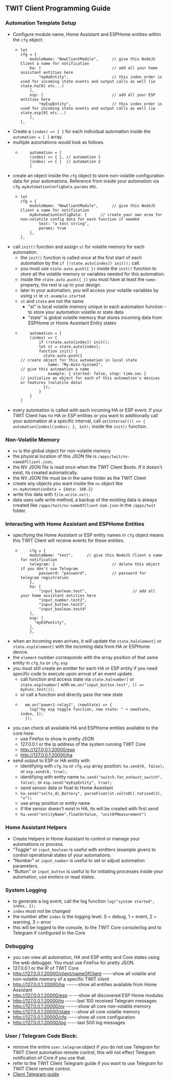 ## TWIT Client Programming Guide

### Automation Template Setup
- Configure module name, Home Assistant and ESPHome entities within the `cfg` object.
  - ```
    let
    cfg = {
        moduleName: "NewClientModule",      // give this NodeJS Client a name for notification
        ha: [                               // add all your home assistant entities here
            "myHaEntity",                   // this index order is used for incoming state events and output calls as well (ie state.ha[0] etc...)
        ],
        esp: [                              // add all your ESP entities here
            "myEspEntity",                  // this index order is used for incoming state events and output calls as well (ie state.esp[0] etc...)
        ],
    },
    ```
- Create a `(index) => { }` for each individual automation inside the `automation = [ ]` array.
- multiple automations would look as follows.
  - ```
        automation = [
        (index) => { }, // automation 1
        (index) => { }  // automation 2
        ]
    ```
- create an object inside the `cfg` object to store non-volatile configuration data for your automations. Reference from inside your automation via `cfg.myAutomationConfigData.params` etc.
  - ```
    let
    cfg = {
        moduleName: "NewClientModule",      // give this NodeJS Client a name for notification
        myAutomationConfigData: {      // create your own area for non-volatile config data for each function if needed
            test: "a test string",
            params: true
        },
    },
    ```
- call `init()` function and assign `st` for volatile memory for each automation.
  - the `init()` function is called once at the first start of each automation by the `if (!state.auto[index]) init();` call.
  - you must use `state.auto.push({ })` inside the `init()` function to store all the volatile memory or variables needed for this automation.
  - inside the `state.auto.push({ })` you must have at least the `name:` property, the rest is up to your design.
  - later in your automation, you will access your volatile variables by using `st` ie `st.example.started`
  - `st` and `state` are not the same
    - "st" is local volatile memory unique to each automation function - to store your automation volatile or state data
    - "state" is global volatile memory that stores incoming data from ESPHome or Home Assistant Entity states
  - ```
        automation = [                                                         
        (index) => {                                                        
            if (!state.auto[index]) init();                                 
            let st = state.auto[index];                                  
            function init() {    
              state.auto.push({                                           // create object for this automation in local state
                name: "My-Auto-System1",                                // give this automation a name 
                example: { started: false, step: time.sec }             // initialize an object for each of this automation's devices or features (volatile data) 
              });                                 
            }
        }
    ]
    ```
- every automation is called with each incoming HA or ESP event. If your TWIT Client has no HA or ESP entities or you want to additionally call your automation at a specific interval, call `setInterval(() => { automation[index](index); }, 1e3);` inside the `init()` function.
### Non-Volatile Memory
- `nv` is the global object for non-volatile memory
- the physical location of this JSON file is `/apps/twit/nv-nameOfClient.json`,
- the NV JSON file is read once when the TWIT Client Boots. If it doesn't exist, its created automatically.
- the NV JSON file must be in the same folder as the TWIT Client
- create any objects you want inside the `nv` object like `nv.myAutomationData = {data: 100.2}`
- write this data with `file.write.nv();`
- data uses safe write method, a backup of the existing data is always created like `/apps/twit/nv-nameOfClient-bak.json` in the `/apps/twit` folder.
### Interacting with Home Assistant and ESPHome Entities
- specifying the Home Assistant or ESP entity names in `cfg` object means this TWIT Client will receive events for these entities.
  - ```
        cfg = {
        moduleName: "test",      // give this NodeJS Client a name for notification
        telegram: {                         // delete this object if you don't use Telegram
            password: "password",           // password for telegram registration
        },
        ha: [
            "input_boolean.test",                    // add all your home assistant entities here
            "input_number.test2",
            "input_button.test3",
            "input_boolean.test4"
        ],
        esp: [
          "myESPentity",
        ],
        },
    ```
- when an incoming even arrives, it will update the `state.ha[element]` or `state.esp[element]` with the incoming data from HA or ESPHome device.
- the `element` number corresponds with the array position of that same entity in `cfg.ha` or `cfg.esp`
- you must still create an emitter for each HA or ESP entity if you need specific code to execute upon arrival of an event update.
  - call function and access state via `state.ha[number]` or `state.esp[number]` with `em.on("input_button.test", () => myFunc.test());`
  - or call a function and directly pass the new state
  - ```
      em.on("power1-relay1", (newState) => {
        log("my esp toggle function, new state: " + newState, index, 1);
      });
    ```
- you can check all available HA and ESPHome entities available to the core here:
  - use Firefox to show in pretty JSON
  - 127.0.0.1 or the ip address of the system running TWIT Core
  - http://127.0,0.1:20000/esp
  - http://127.0.0.1:20000/ha
- send output to ESP or HA entity with
  - identifying with `cfg.ha` or `cfg.esp` array position: `ha.send(0, false);` or `esp.send(0, true);`
  - identifying with entity name `ha.send("switch.fan_exhaust_switch", false);` or `esp.send("myEspEntity", true);`
  - send sensor data or float to Home Assistant
   - `ha.send("volts_dc_Battery", parseFloat(st.voltsDC).toFixed(2), "v");`
   - use array position or entity name
   - if the sensor doesn't exist in HA, its will be created with first send
   - `ha.send("entityName",floatOrValue, "unitOfMeasurement")`
### Home Assistant Helpers
- Create Helpers in Home Assistant to control or manage your automations or process.
- "Toggle" or `input_boolean` is useful with emitters (example given) to control operational states of your automations.
- "Number" or `input_number` is useful to set or adjust automation parameters.
- "Button" or `input_button` is useful to for initiating processes inside your automation, use emiters or read states.
### System Logging
- to generate a log event, call the log function `log("system started", index, 1);`
 - `index` must not be changed
 - the number after `index` is the logging level. 0 = debug, 1 = event, 2 = warning, 3 = error
 - this will be logged to the console, to the TWIT Core console/log and to Telegram if configured in the Core
### Debugging
- you can view all automation, HA and ESP entity and Core states using the web debugger. You must use FireFox for pretty JSON.
- 127.0.0.1 or the IP of TWIT Core
- http://127.0.0.1:20000/client/nameOfClient -----show all volatile and non-volatile memory of a specific TWIT client
- http://127.0.0.1:20000/ha ------show all entities available from Home Assistant
- http://127.0.0.1:20000/esp -----show all discovered ESP Home modules
- http://127.0.0.1:20000/tg ------last 100 received Telegram messages
- http://127.0.0.1:20000/nv ------show all core non-volatile memory
- http://127.0.0.1:20000/state ---show all core volatile memory
- http://127.0.0.1:20000/cfg -----show all core configuration
- http://127.0.0.1:20000/log -----last 500 log messages
### User / Telegram Code Block:
- remove the entire `user.telegram` object if you do not use Telegram for TWIT Client automation remote control, this will not effect Telegram notification of Core if you use that.
- refer to the TWIT Client Telegram guide if you want to use Telegram for TWIT Client remote control.
- [Client Telegram guide](https://github.com/ThingWerks/ThingWerks-IoT-Framework/blob/main/HowTo/TWIT-Client-Telegram-Guide.md) 
